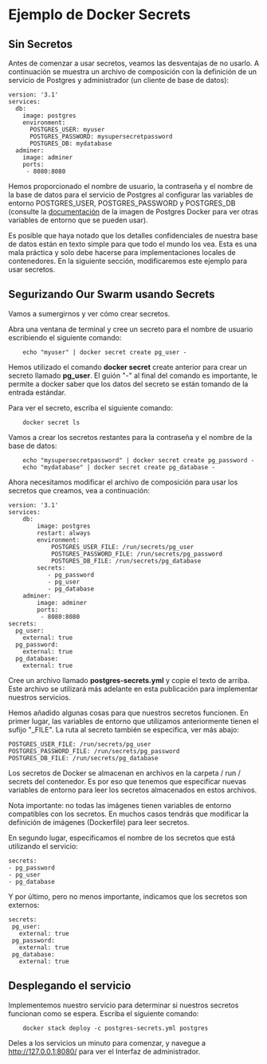 # Ejemplo de Docker Secrets

## Sin Secretos

Antes de comenzar a usar secretos, veamos las desventajas de no usarlo. A continuación se muestra un archivo de composición con la definición de un servicio de Postgres y administrador (un cliente de base de datos):

```
version: '3.1'
services:
  db:
    image: postgres
    environment:
      POSTGRES_USER: myuser
      POSTGRES_PASSWORD: mysupersecretpassword
      POSTGRES_DB: mydatabase
  adminer:
    image: adminer
    ports:
     - 8080:8080
```

Hemos proporcionado el nombre de usuario, la contraseña y el nombre de la base de datos para el servicio de Postgres al configurar las variables de entorno POSTGRES_USER, POSTGRES_PASSWORD y POSTGRES_DB (consulte la [documentación](https://hub.docker.com/_/postgres/) de la imagen de Postgres Docker para ver otras variables de entorno que se pueden usar).

Es posible que haya notado que los detalles confidenciales de nuestra base de datos están en texto simple para que todo el mundo los vea. Esta es una mala práctica y solo debe hacerse para implementaciones locales de contenedores. En la siguiente sección, modificaremos este ejemplo para usar secretos.

## Segurizando Our Swarm usando Secrets

Vamos a sumergirnos y ver cómo crear secretos.

Abra una ventana de terminal y cree un secreto para el nombre de usuario escribiendo el siguiente comando:

```
    echo "myuser" | docker secret create pg_user -
```

Hemos utilizado el comando **docker secret** create anterior para crear un secreto llamado **pg_user**. El guión "-" al final del comando es importante, le permite a docker saber que los datos del secreto se están tomando de la entrada estándar.

Para ver el secreto, escriba el siguiente comando:

```
    docker secret ls
```
Vamos a crear los secretos restantes para la contraseña y el nombre de la base de datos:
```
    echo "mysupersecretpassword" | docker secret create pg_password -
    echo "mydatabase" | docker secret create pg_database -
```
Ahora necesitamos modificar el archivo de composición para usar los secretos que creamos, vea a continuación:
```
version: '3.1'
services:
    db:
        image: postgres
        restart: always
        environment:
            POSTGRES_USER_FILE: /run/secrets/pg_user
            POSTGRES_PASSWORD_FILE: /run/secrets/pg_password
            POSTGRES_DB_FILE: /run/secrets/pg_database
        secrets:
           - pg_password
           - pg_user
           - pg_database
    adminer: 
        image: adminer 
        ports: 
         - 8080:8080
secrets:
  pg_user:
    external: true
  pg_password:
    external: true
  pg_database:
    external: true
```

Cree un archivo llamado **postgres-secrets.yml** y copie el texto de arriba. Este archivo se utilizará más adelante en esta publicación para implementar nuestros servicios.

Hemos añadido algunas cosas para que nuestros secretos funcionen. En primer lugar, las variables de entorno que utilizamos anteriormente tienen el sufijo "_FILE". La ruta al secreto también se especifica, ver más abajo:
```
POSTGRES_USER_FILE: /run/secrets/pg_user 
POSTGRES_PASSWORD_FILE: /run/secrets/pg_password 
POSTGRES_DB_FILE: /run/secrets/pg_database
```
Los secretos de Docker se almacenan en archivos en la carpeta / run / secrets del contenedor. Es por eso que tenemos que especificar nuevas variables de entorno para leer los secretos almacenados en estos archivos.

Nota importante: no todas las imágenes tienen variables de entorno compatibles con los secretos. En muchos casos tendrás que modificar la definición de imágenes (Dockerfile) para leer secretos.

En segundo lugar, especificamos el nombre de los secretos que está utilizando el servicio:
```
secrets:
- pg_password
- pg_user
- pg_database
```
Y por último, pero no menos importante, indicamos que los secretos son externos:
```
secrets:
 pg_user:
   external: true
 pg_password: 
   external: true
 pg_database: 
   external: true
```
## Desplegando el servicio

Implementemos nuestro servicio para determinar si nuestros secretos funcionan como se espera. Escriba el siguiente comando:
```
    docker stack deploy -c postgres-secrets.yml postgres
```
Deles a los servicios un minuto para comenzar, y navegue a http://127.0.0.1:8080/ para ver el Interfaz de administrador.